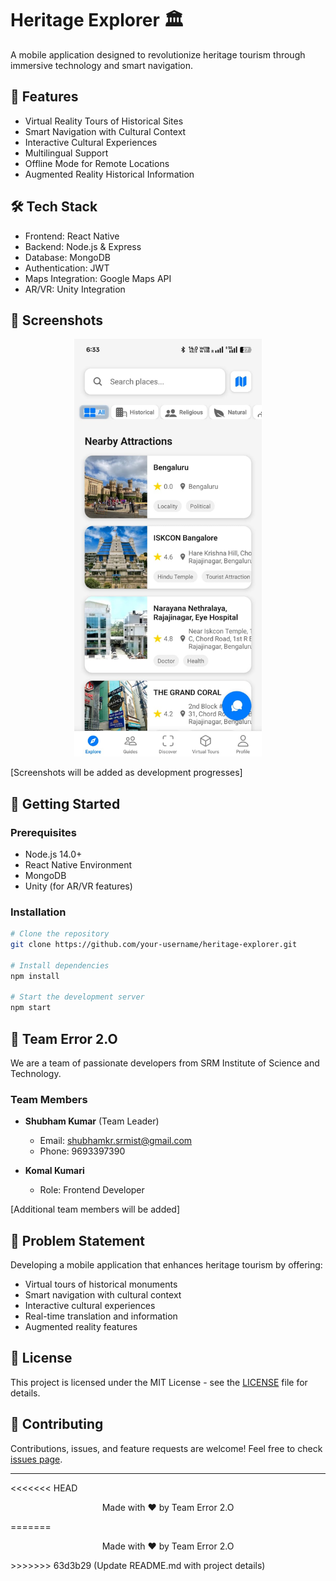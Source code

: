 # Heritage Explorer 🏛️

A mobile application designed to revolutionize heritage tourism through immersive technology and smart navigation.

## 🌟 Features

- Virtual Reality Tours of Historical Sites
- Smart Navigation with Cultural Context
- Interactive Cultural Experiences
- Multilingual Support
- Offline Mode for Remote Locations
- Augmented Reality Historical Information

## 🛠️ Tech Stack

- Frontend: React Native
- Backend: Node.js & Express
- Database: MongoDB
- Authentication: JWT
- Maps Integration: Google Maps API
- AR/VR: Unity Integration

## 📱 Screenshots

<div align="center">
  <img src="./APP/assets/home.jpg" alt="Home Screen" width="300"/>
</div>

[Screenshots will be added as development progresses]

## 🚀 Getting Started

### Prerequisites

- Node.js 14.0+
- React Native Environment
- MongoDB
- Unity (for AR/VR features)

### Installation

```bash
# Clone the repository
git clone https://github.com/your-username/heritage-explorer.git

# Install dependencies
npm install

# Start the development server
npm start
```

## 👥 Team Error 2.O

We are a team of passionate developers from SRM Institute of Science and Technology.

### Team Members
- **Shubham Kumar** (Team Leader)
  - Email: shubhamkr.srmist@gmail.com
  - Phone: 9693397390

- **Komal Kumari**
  - Role: Frontend Developer

[Additional team members will be added]

## 🎯 Problem Statement

Developing a mobile application that enhances heritage tourism by offering:
- Virtual tours of historical monuments
- Smart navigation with cultural context
- Interactive cultural experiences
- Real-time translation and information
- Augmented reality features

## 📄 License

This project is licensed under the MIT License - see the [LICENSE](LICENSE) file for details.

## 🤝 Contributing

Contributions, issues, and feature requests are welcome! Feel free to check [issues page](../../issues).

---

<<<<<<< HEAD
<p align="center">Made with ❤️ by Team Error 2.O</p>
=======
<p align="center">Made with ❤️ by Team Error 2.O</p>
>>>>>>> 63d3b29 (Update README.md with project details)
